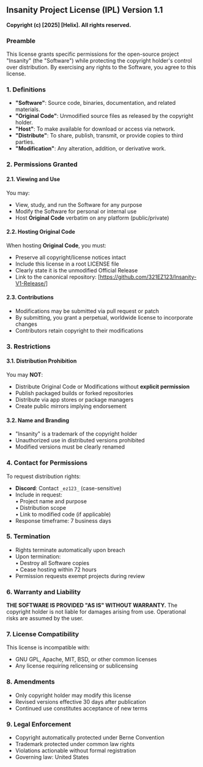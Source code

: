 ## Insanity Project License (IPL) Version 1.1  
**Copyright (c) [2025] [Helix]. All rights reserved.**  

### Preamble  
This license grants specific permissions for the open-source project "Insanity" (the "Software") while protecting the copyright holder's control over distribution. By exercising any rights to the Software, you agree to this license.

### 1. Definitions  
- **"Software"**: Source code, binaries, documentation, and related materials.  
- **"Original Code"**: Unmodified source files as released by the copyright holder.  
- **"Host"**: To make available for download or access via network.  
- **"Distribute"**: To share, publish, transmit, or provide copies to third parties.  
- **"Modification"**: Any alteration, addition, or derivative work.  

### 2. Permissions Granted  
#### 2.1. Viewing and Use  
You may:  
- View, study, and run the Software for any purpose  
- Modify the Software for personal or internal use  
- Host **Original Code** verbatim on any platform (public/private)  

#### 2.2. Hosting Original Code  
When hosting **Original Code**, you must:  
- Preserve all copyright/license notices intact  
- Include this license in a root LICENSE file  
- Clearly state it is the unmodified Official Release  
- Link to the canonical repository: [https://github.com/321EZ123/Insanity-V1-Release/]  

#### 2.3. Contributions  
- Modifications may be submitted via pull request or patch  
- By submitting, you grant a perpetual, worldwide license to incorporate changes  
- Contributors retain copyright to their modifications  

### 3. Restrictions  
#### 3.1. Distribution Prohibition  
You may **NOT**:  
- Distribute Original Code or Modifications without **explicit permission**  
- Publish packaged builds or forked repositories  
- Distribute via app stores or package managers  
- Create public mirrors implying endorsement  

#### 3.2. Name and Branding  
- "Insanity" is a trademark of the copyright holder  
- Unauthorized use in distributed versions prohibited  
- Modified versions must be clearly renamed  

### 4. Contact for Permissions  
To request distribution rights:  
- **Discord**: Contact `_ez123_` (case-sensitive)  
- Include in request:  
  • Project name and purpose  
  • Distribution scope  
  • Link to modified code (if applicable)  
- Response timeframe: 7 business days  

### 5. Termination  
- Rights terminate automatically upon breach  
- Upon termination:  
  • Destroy all Software copies  
  • Cease hosting within 72 hours  
- Permission requests exempt projects during review  

### 6. Warranty and Liability  
**THE SOFTWARE IS PROVIDED "AS IS" WITHOUT WARRANTY.** The copyright holder is not liable for damages arising from use. Operational risks are assumed by the user.

### 7. License Compatibility  
This license is incompatible with:  
- GNU GPL, Apache, MIT, BSD, or other common licenses  
- Any license requiring relicensing or sublicensing  

### 8. Amendments  
- Only copyright holder may modify this license  
- Revised versions effective 30 days after publication  
- Continued use constitutes acceptance of new terms  

### 9. Legal Enforcement  
- Copyright automatically protected under Berne Convention  
- Trademark protected under common law rights  
- Violations actionable without formal registration  
- Governing law: United States

